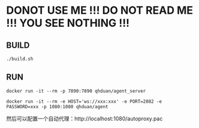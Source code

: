 # DONOT USE ME !!! DO NOT READ ME !!! YOU SEE NOTHING !!!


## BUILD

```
./build.sh
```

## RUN

```
docker run -it --rm -p 7890:7890 qhduan/agent_server

docker run -it --rm -e HOST='ws://xxx:xxx' -e PORT=2082 -e PASSWORD=xxx -p 1080:1080 qhduan/agent
```

然后可以配置一个自动代理：http://localhost:1080/autoproxy.pac
